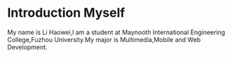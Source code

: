 # Introduction Myself  
My name is Li Haowei\,I am a student at Maynooth International Engineering College\,Fuzhou University\.My major is Multimedia,Mobile and Web Development\.
